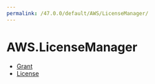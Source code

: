 ```yaml
---
permalink: /47.0.0/default/AWS/LicenseManager/
---
```


# AWS.LicenseManager



* [Grant](Grant.md)
* [License](License.md)